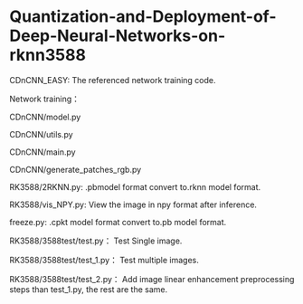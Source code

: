 # Quantization-and-Deployment-of-Deep-Neural-Networks-on-rknn3588
CDnCNN_EASY:        The referenced network training code.


Network training：

  CDnCNN/model.py

  CDnCNN/utils.py

  CDnCNN/main.py

  CDnCNN/generate_patches_rgb.py  


RK3588/2RKNN.py:        .pbmodel format convert to.rknn model format.

RK3588/vis_NPY.py:        View the image in npy format after inference.

freeze.py:        .cpkt model format convert to.pb model format.

RK3588/3588test/test.py：        Test Single image.

RK3588/3588test/test_1.py：        Test multiple images.

RK3588/3588test/test_2.py：        Add image linear enhancement preprocessing steps than test_1.py, the rest are the same.
